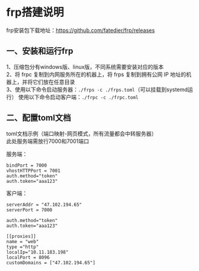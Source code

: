 # frp搭建说明
frp安装包下载地址：https://github.com/fatedier/frp/releases
## 一、安装和运行frp
1、压缩包分有windows版、linux版，不同系统需要安装对应的版本  
2、将 frpc 复制到内网服务所在的机器上，将 frps 复制到拥有公网 IP 地址的机器上，并将它们放在任意目录  
3、使用以下命令启动服务器：`./frps -c ./frps.toml`（可以挂载到systemd运行）
使用以下命令启动客户端：`./frpc -c ./frpc.toml`
## 二、配置toml文档
toml文档示例（端口映射-网页模式，所有流量都会中转服务器）  
此处服务端需放行7000和7001端口

服务端：
```
bindPort = 7000
vhostHTTPPort = 7001
auth.method="token"
auth.token="aaa123"
```

客户端：
```
serverAddr = "47.102.194.65"
serverPort = 7000

auth.method="token"
auth.token="aaa123"

[[proxies]]
name = "web"
type ="http"
localIp="10.11.183.198"
localPort = 8096
customDomains = ["47.102.194.65"]
```